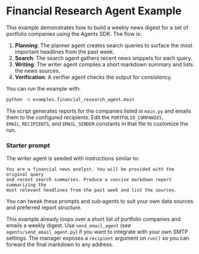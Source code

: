 # Financial Research Agent Example

This example demonstrates how to build a weekly news digest for a set of portfolio companies using the Agents SDK.
The flow is:

1. **Planning**: The planner agent creates search queries to surface the most important headlines from the past week.
2. **Search**: The search agent gathers recent news snippets for each query.
3. **Writing**: The writer agent compiles a short markdown summary and lists the news sources.
4. **Verification**: A verifier agent checks the output for consistency.

You can run the example with:

```bash
python -m examples.financial_research_agent.main
```

The script generates reports for the companies listed in `main.py` and emails
them to the configured recipients.
Edit the `PORTFOLIO_COMPANIES`, `EMAIL_RECIPIENTS`, and `EMAIL_SENDER`
constants in that file to customize the run.

### Starter prompt

The writer agent is seeded with instructions similar to:

```
You are a financial news analyst. You will be provided with the original query
and recent search summaries. Produce a concise markdown report summarizing the
most relevant headlines from the past week and list the sources.
```

You can tweak these prompts and sub‑agents to suit your own data sources and preferred report structure.

This example already loops over a short list of portfolio companies and emails
a weekly digest. Use `send_email_agent` (see `agents/send_email_agent.py`) if
you want to integrate with your own SMTP settings. The manager exposes a
`recipient` argument on `run()` so you can forward the final markdown to any
address.